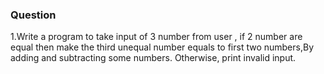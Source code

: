 ### Question
1.Write a program to take input of 3 number from user , if 2 number are equal then make the third unequal number equals to first two numbers,By adding and subtracting some numbers.
Otherwise, print invalid input.